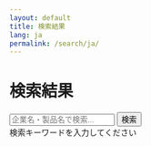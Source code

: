```yaml
---
layout: default
title: 検索結果
lang: ja
permalink: /search/ja/
---
```


<div class="search-page">
  <div class="search-page-header">
    <h1>検索結果</h1>
    <div class="search-box-container">
      <input type="text" id="search-page-input" placeholder="企業名・製品名で検索..." autocomplete="off">
      <button id="search-page-button" type="button">検索</button>
    </div>
  </div>
  
  <div id="search-page-results" class="search-page-results">
    <div class="search-message" id="search-message">検索キーワードを入力してください</div>
  </div>
</div>

<script>
class SearchPage {
  constructor() {
    this.searchData = null;
    this.searchInput = document.getElementById('search-page-input');
    this.searchButton = document.getElementById('search-page-button');
    this.searchResults = document.getElementById('search-page-results');
    this.searchMessage = document.getElementById('search-message');
    
    this.init();
  }

  async init() {
    await this.loadSearchData();
    this.bindEvents();
    this.handleURLQuery();
  }

  async loadSearchData() {
    try {
      const response = await fetch('/assets/data/search_ja.json');
      this.searchData = await response.json();
    } catch (error) {
      console.error('Failed to load search data:', error);
      this.searchMessage.textContent = '検索データの読み込みに失敗しました。';
    }
  }

  bindEvents() {
    this.searchButton.addEventListener('click', () => {
      this.performSearch();
    });

    this.searchInput.addEventListener('keypress', (e) => {
      if (e.key === 'Enter') {
        this.performSearch();
      }
    });

    this.searchInput.addEventListener('input', (e) => {
      if (e.target.value.trim() === '') {
        this.clearResults();
      }
    });
  }

  handleURLQuery() {
    const urlParams = new URLSearchParams(window.location.search);
    const query = urlParams.get('q');
    
    if (query) {
      this.searchInput.value = query;
      this.performSearch();
    }
  }

  performSearch() {
    const query = this.searchInput.value.trim();
    
    if (!query || query.length < 2) {
      this.searchMessage.textContent = '2文字以上入力してください。';
      this.searchResults.innerHTML = '<div class="search-message">2文字以上入力してください。</div>';
      return;
    }

    if (!this.searchData) {
      this.searchMessage.textContent = '検索データが読み込まれていません。';
      this.searchResults.innerHTML = '<div class="search-message">検索データが読み込まれていません。</div>';
      return;
    }

    // Update URL
    const url = new URL(window.location);
    url.searchParams.set('q', query);
    window.history.replaceState({}, '', url);

    const results = this.searchItems(query);
    this.displayResults(results, query);
  }

  searchItems(query) {
    const normalizedQuery = query.toLowerCase();
    const titleResults = [];
    const otherResults = [];

    const allItems = [...this.searchData.companies, ...this.searchData.products];

    allItems.forEach(item => {
      const score = this.calculateScore(item, normalizedQuery);
      if (score > 0) {
        const titleMatch = item.title.toLowerCase().includes(normalizedQuery) || 
                           this.containsWords(item.title.toLowerCase(), normalizedQuery);
        
        if (titleMatch) {
          titleResults.push({ ...item, score });
        } else {
          otherResults.push({ ...item, score });
        }
      }
    });

    titleResults.sort((a, b) => b.score - a.score);
    otherResults.sort((a, b) => b.score - a.score);

    return [...titleResults, ...otherResults];
  }

  calculateScore(item, query) {
    let score = 0;
    const title = item.title.toLowerCase();
    const summary = item.summary.toLowerCase();
    const tags = item.tags.map(tag => tag.toLowerCase());

    if (title === query) {
      score += 100;
    } else if (title.includes(query)) {
      score += 50;
    } else if (this.containsWords(title, query)) {
      score += 30;
    }

    if (summary.includes(query)) {
      score += 20;
    } else if (this.containsWords(summary, query)) {
      score += 10;
    }

    tags.forEach(tag => {
      if (tag.includes(query)) {
        score += 15;
      }
    });

    return score;
  }

  containsWords(text, query) {
    const words = query.split(/\s+/);
    return words.some(word => text.includes(word));
  }

  displayResults(results, query) {
    if (results.length === 0) {
      this.searchResults.innerHTML = `
        <div class="search-message">
          「${this.escapeHtml(query)}」の検索結果が見つかりませんでした。
        </div>
      `;
      return;
    }

    const html = `
      <div class="search-results-header">
        <h2>「${this.escapeHtml(query)}」の検索結果 (${results.length}件)</h2>
      </div>
      <div class="search-results-list">
        ${results.map(item => `
          <div class="search-result-item">
            <div class="search-result-type">${item.type}</div>
            <h3><a href="${item.url}">${item.title}</a></h3>
            <div class="search-result-rating">
              <span class="rating-value">${typeof item.rating === 'number' ? item.rating.toFixed(1) : (item.rating || 'N/A')}</span>
              <span class="rating-stars">★</span>
            </div>
            <p class="search-result-summary">${item.summary}</p>
            ${item.tags.length > 0 ? `
              <div class="search-result-tags">
                ${item.tags.map(tag => `<span class="tag">${tag}</span>`).join('')}
              </div>
            ` : ''}
          </div>
        `).join('')}
      </div>
    `;

    this.searchResults.innerHTML = html;
  }

  clearResults() {
    this.searchResults.innerHTML = '<div class="search-message">検索キーワードを入力してください</div>';
    
    // Clear URL query
    const url = new URL(window.location);
    url.searchParams.delete('q');
    window.history.replaceState({}, '', url);
  }

  escapeHtml(text) {
    const div = document.createElement('div');
    div.textContent = text;
    return div.innerHTML;
  }

  unescapeHtml(text) {
    const div = document.createElement('div');
    div.innerHTML = text;
    return div.textContent || div.innerText || '';
  }
}

// Initialize search page
document.addEventListener('DOMContentLoaded', () => {
  new SearchPage();
});
</script> 
